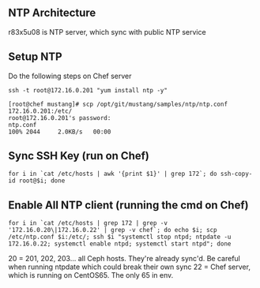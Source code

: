 ## NTP Architecture

r83x5u08 is NTP server, which sync with public NTP service

## Setup NTP
Do the following steps on Chef server

	ssh -t root@172.16.0.201 "yum install ntp -y"

	[root@chef mustang]# scp /opt/git/mustang/samples/ntp/ntp.conf 172.16.0.201:/etc/
	root@172.16.0.201's password: 
	ntp.conf                                                                            100% 2044     2.0KB/s   00:00    

## Sync SSH Key (run on Chef)

	for i in `cat /etc/hosts | awk '{print $1}' | grep 172`; do ssh-copy-id root@$i; done

## Enable All NTP client (running the cmd on Chef)

	for i in `cat /etc/hosts | grep 172 | grep -v '172.16.0.20\|172.16.0.22' | grep -v chef`; do echo $i; scp /etc/ntp.conf $i:/etc/; ssh $i "systemctl stop ntpd; ntpdate -u 172.16.0.22; systemctl enable ntpd; systemctl start ntpd"; done

20 = 201, 202, 203... all Ceph hosts. They're already sync'd. Be careful when running ntpdate which could break their own sync
22 = Chef server, which is running on CentOS65. The only 65 in env.

